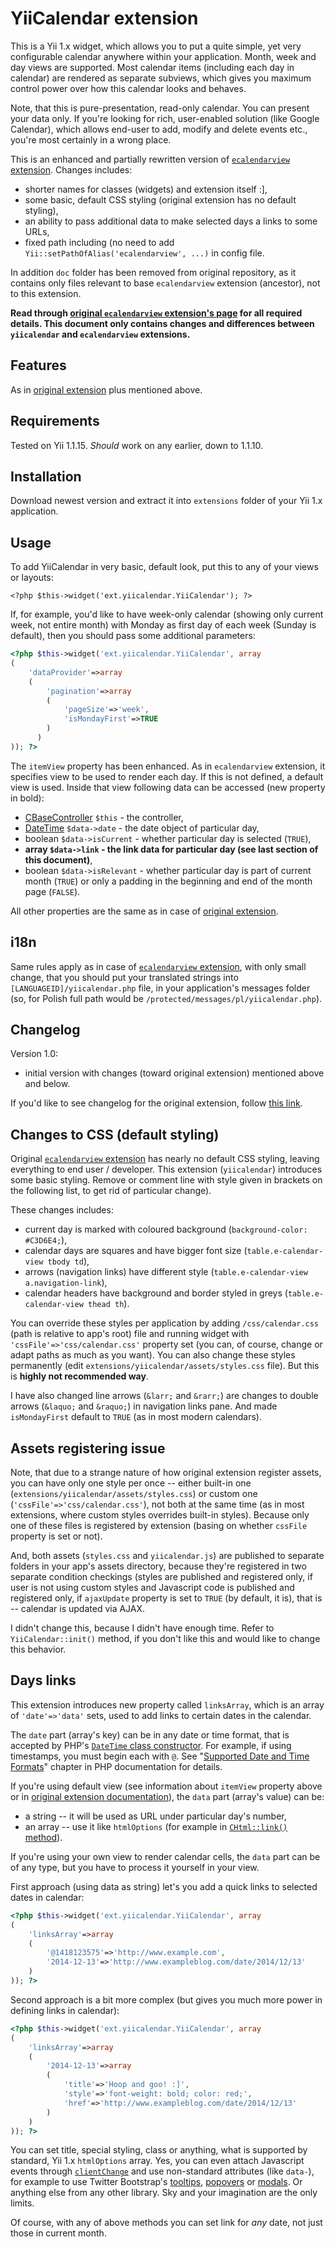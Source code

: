 # YiiCalendar extension

This is a Yii 1.x widget, which allows you to put a quite simple, yet very configurable calendar anywhere within your application. Month, week and day views are supported. Most calendar items (including each day in calendar) are rendered as separate subviews, which gives you maximum control power over how this calendar looks and behaves.

Note, that this is pure-presentation, read-only calendar. You can present your data only. If you're looking for rich, user-enabled solution (like Google Calendar), which allows end-user to add, modify and delete events etc., you're most certainly in a wrong place.

This is an enhanced and partially rewritten version of [`ecalendarview` extension](http://www.yiiframework.com/extension/ecalendarview/). Changes includes:

- shorter names for classes (widgets) and extension itself :],
- some basic, default CSS styling (original extension has no default styling),
- an ability to pass additional data to make selected days a links to some URLs,
- fixed path including (no need to add `Yii::setPathOfAlias('ecalendarview', ...)` in config file.

In addition `doc` folder has been removed from original repository, as it contains only files relevant to base `ecalendarview` extension (ancestor), not to this extension.

**Read through [original `ecalendarview` extension's page](http://www.yiiframework.com/extension/ecalendarview/) for all required details. This document only contains changes and differences between `yiicalendar` and `ecalendarview` extensions.**

## Features

As in [original extension](http://www.yiiframework.com/extension/ecalendarview/#hh0) plus mentioned above.

## Requirements

Tested on Yii 1.1.15. _Should_ work on any earlier, down to 1.1.10.

## Installation

Download newest version and extract it into `extensions` folder of your Yii 1.x application.

## Usage

To add YiiCalendar in very basic, default look, put this to any of your views or layouts:

    <?php $this->widget('ext.yiicalendar.YiiCalendar'); ?>
    
If, for example, you'd like to have week-only calendar (showing only current week, not entire month) with Monday as first day of each week (Sunday is default), then you should pass some additional parameters:

```php
<?php $this->widget('ext.yiicalendar.YiiCalendar', array
(
    'dataProvider'=>array
    (
        'pagination'=>array
        (
            'pageSize'=>'week',
            'isMondayFirst'=>TRUE
        )
      )
)); ?>
```
    
The `itemView` property has been enhanced. As in `ecalendarview` extension, it specifies view to be used to render each day. If this is not defined, a default view is used. Inside that view following data can be accessed (new property in bold):

- [CBaseController](http://www.yiiframework.com/doc/api/1.1/CBaseController/) `$this` - the controller,
- [DateTime](http://php.net/manual/en/class.datetime.php) `$data->date` - the date object of particular day,
- boolean `$data->isCurrent` - whether particular day is selected (`TRUE`),
- **array `$data->link` - the link data for particular day (see last section of this document)**,
- boolean `$data->isRelevant` - whether particular day is part of current month (`TRUE`) or only a padding in the beginning and end of the month page (`FALSE`).

All other properties are the same as in case of [original extension](http://www.yiiframework.com/extension/ecalendarview/#hh3).

## i18n

Same rules apply as in case of [`ecalendarview` extension](http://www.yiiframework.com/extension/ecalendarview/#hh4), with only small change, that you should put your translated strings into `[LANGUAGEID]/yiicalendar.php` file, in your application's messages folder (so, for Polish full path would be `/protected/messages/pl/yiicalendar.php`).

## Changelog

Version 1.0:

- initial version with changes (toward original extension) mentioned above and below.

If you'd like to see changelog for the original extension, follow [this link](http://www.yiiframework.com/extension/ecalendarview/#hh5).

## Changes to CSS (default styling)

Original [`ecalendarview` extension](http://www.yiiframework.com/extension/ecalendarview/) has nearly no default CSS styling, leaving everything to end user / developer. This extension (`yiicalendar`) introduces some basic styling. Remove or comment line with style given in brackets on the following list, to get rid of particular change).

These changes includes:

- current day is marked with coloured background (`background-color: #C3D6E4;`),
- calendar days are squares and have bigger font size (`table.e-calendar-view tbody td`),
- arrows (navigation links) have different style (`table.e-calendar-view a.navigation-link`),
- calendar headers have background and border styled in greys (`table.e-calendar-view thead th`).

You can override these styles per application by adding `/css/calendar.css` (path is relative to app's root) file and running widget with `'cssFile'=>'css/calendar.css'` property set (you can, of course, change or adapt paths as much as you want). You can also change these styles permanently (edit `extensions/yiicalendar/assets/styles.css` file). But this is **highly not recommended way**.

I have also changed line arrows (`&larr;` and `&rarr;`) are changes to double arrows (`&laquo;` and `&raquo;`) in navigation links pane. And made `isMondayFirst` default to `TRUE` (as in most modern calendars).

## Assets registering issue

Note, that due to a strange nature of how original extension register assets, you can have only one style per once -- either built-in one (`extensions/yiicalendar/assets/styles.css`) or custom one (`'cssFile'=>'css/calendar.css'`), not both at the same time (as in most extensions, where custom styles overrides built-in styles). Because only one of these files is registered by extension (basing on whether `cssFile` property is set or not).

And, both assets (`styles.css` and `yiicalendar.js`) are published to separate folders in your app's assets directory, because they're registered in two separate condition checkings (styles are published and registered only, if user is not using custom styles and Javascript code is published and registered only, if `ajaxUpdate` property is set to `TRUE` (by default, it is), that is -- calendar is updated via AJAX.

I didn't change this, because I didn't have enough time. Refer to `YiiCalendar::init()` method, if you don't like this and would like to change this behavior.

## Days links

This extension introduces new property called `linksArray`, which is an array of `'date'=>'data'` sets, used to add links to certain dates in the calendar.

The `date` part (array's key) can be in any date or time format, that is accepted by PHP's [`DateTime` class constructor](http://php.net/manual/en/datetime.construct.php). For example, if using timestamps, you must begin each with `@`. See "[Supported Date and Time Formats](http://php.net/manual/en/datetime.formats.php)" chapter in PHP documentation for details.

If you're using default view (see information about `itemView` property above or in [original extension documentation](http://www.yiiframework.com/extension/ecalendarview/#hh3)), the `data` part (array's value) can be:

- a string -- it will be used as URL under particular day's number,
- an array -- use it like `htmlOptions` (for example in [`CHtml::link()` method](http://www.yiiframework.com/doc/api/1.1/CHtml/#link-detail)).

If you're using your own view to render calendar cells, the `data` part can be of any type, but you have to process it yourself in your view.

First approach (using data as string) let's you add a quick links to selected dates in calendar:

```php
<?php $this->widget('ext.yiicalendar.YiiCalendar', array
(
    'linksArray'=>array
    (
        '@1418123575'=>'http://www.example.com',
        '2014-12-13'=>'http://www.exampleblog.com/date/2014/12/13'
    )
)); ?>
```

Second approach is a bit more complex (but gives you much more power in defining links in calendar):

```php
<?php $this->widget('ext.yiicalendar.YiiCalendar', array
(
    'linksArray'=>array
    (
        '2014-12-13'=>array
        (
            'title'=>'Hoop and goo! :]',
            'style'=>'font-weight: bold; color: red;',
            'href'=>'http://www.exampleblog.com/date/2014/12/13'
        )
    )
)); ?>
```

You can set title, special styling, class or anything, what is supported by standard, Yii 1.x `htmlOptions` array. Yes, you can even attach Javascript events through [`clientChange`](http://www.yiiframework.com/doc/api/1.1/CHtml#clientChange-detail) and use non-standard attributes (like `data-`), for example to use Twitter Bootstrap's [tooltips](http://getbootstrap.com/javascript/#tooltips-usage), [popovers](http://getbootstrap.com/javascript/#popovers-usage) or [modals](http://getbootstrap.com/javascript/#modals-usage). Or anything else from any other library. Sky and your imagination are the only limits.

Of course, with any of above methods you can set link for _any_ date, not just those in current month.
